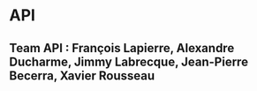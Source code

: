 # API
## Team API : François Lapierre, Alexandre Ducharme, Jimmy Labrecque, Jean-Pierre Becerra, Xavier Rousseau

